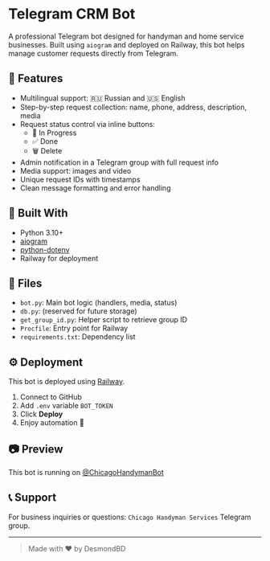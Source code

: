 # Telegram CRM Bot

A professional Telegram bot designed for handyman and home service businesses. Built using `aiogram` and deployed on Railway, this bot helps manage customer requests directly from Telegram.

## 🚀 Features

- Multilingual support: 🇷🇺 Russian and 🇺🇸 English
- Step-by-step request collection: name, phone, address, description, media
- Request status control via inline buttons:
  - 🔄 In Progress
  - ✅ Done
  - 🗑 Delete
- Admin notification in a Telegram group with full request info
- Media support: images and video
- Unique request IDs with timestamps
- Clean message formatting and error handling

## 🧰 Built With

- Python 3.10+
- [aiogram](https://docs.aiogram.dev/)
- [python-dotenv](https://pypi.org/project/python-dotenv/)
- Railway for deployment

## 📁 Files

- `bot.py`: Main bot logic (handlers, media, status)
- `db.py`: (reserved for future storage)
- `get_group_id.py`: Helper script to retrieve group ID
- `Procfile`: Entry point for Railway
- `requirements.txt`: Dependency list

## ⚙️ Deployment

This bot is deployed using [Railway](https://railway.app/).

1. Connect to GitHub
2. Add `.env` variable `BOT_TOKEN`
3. Click **Deploy**
4. Enjoy automation 🎉

## 📷 Preview

This bot is running on [@ChicagoHandymanBot](https://t.me/ChicagoHandymanBot)

## 📞 Support

For business inquiries or questions: `Chicago Handyman Services` Telegram group.

---

> Made with ❤️ by DesmondBD